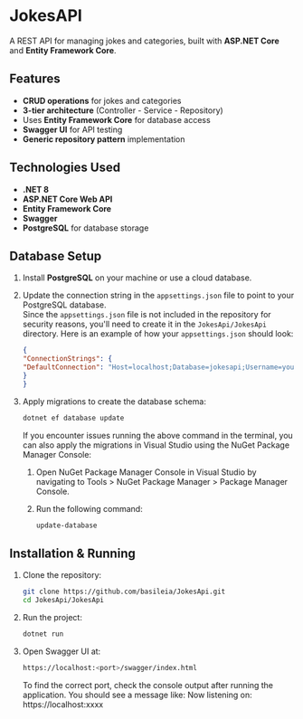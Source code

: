# JokesAPI  
A REST API for managing jokes and categories, built with **ASP.NET Core** and **Entity Framework Core**.

## Features  
- **CRUD operations** for jokes and categories  
- **3-tier architecture** (Controller - Service - Repository)  
- Uses **Entity Framework Core** for database access  
- **Swagger UI** for API testing  
- **Generic repository pattern** implementation  

## Technologies Used  
- **.NET 8**  
- **ASP.NET Core Web API**  
- **Entity Framework Core**  
- **Swagger** 
- **PostgreSQL** for database storage 

## Database Setup  
1. Install **PostgreSQL** on your machine or use a cloud database.
   
2. Update the connection string in the `appsettings.json` file to point to your PostgreSQL database.  
   Since the `appsettings.json` file is not included in the repository for security reasons, you'll need to create it in the `JokesApi/JokesApi` directory.
   Here is an example of how your `appsettings.json` should look:
   
   ```json
   {
   "ConnectionStrings": {
   "DefaultConnection": "Host=localhost;Database=jokesapi;Username=yourusername;Password=yourpassword"
   }
   }
   ```
   
3. Apply migrations to create the database schema:
   ```bash 
   dotnet ef database update
   ```
   If you encounter issues running the above command in the terminal, you can also apply the migrations in Visual Studio using the NuGet Package Manager Console:
   
   1. Open NuGet Package Manager Console in Visual Studio by navigating to Tools > NuGet Package Manager > Package Manager Console.

   2. Run the following command:
      ```bash 
      update-database
      ```

## Installation & Running  
1. Clone the repository:
   ```bash 
   git clone https://github.com/basileia/JokesApi.git  
   cd JokesApi/JokesApi
   ```

2. Run the project:
   ```bash 
   dotnet run
   ```

3. Open Swagger UI at:
   ```bash 
   https://localhost:<port>/swagger/index.html
   ```
   To find the correct port, check the console output after running the application. You should see a message like: Now listening on: https://localhost:xxxx
